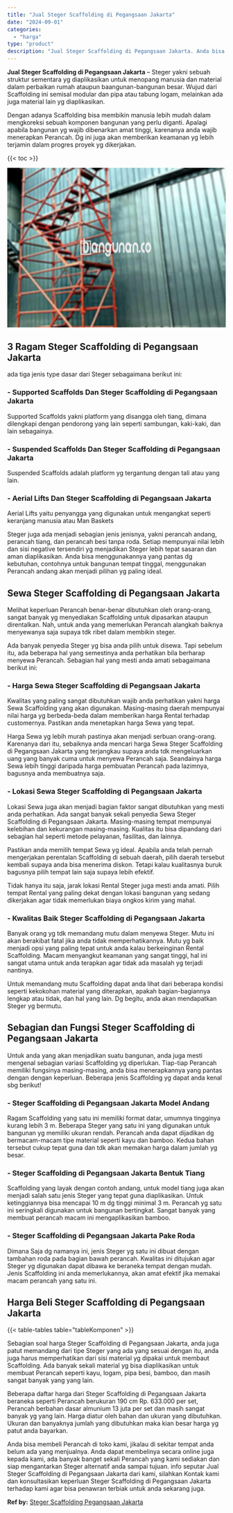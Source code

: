 ```yaml
---
title: "Jual Steger Scaffolding di Pegangsaan Jakarta"
date: "2024-09-01"
categories: 
  - "harga"
type: "product"
description: "Jual Steger Scaffolding di Pegangsaan Jakarta. Anda bisa membeli Perancah di toko kami, jikalau di sekitar tempat anda belum ada yang menjualnya. Anda dapat..."
---
```


**Jual Steger Scaffolding di Pegangsaan Jakarta** – Steger yakni sebuah struktur sementara yg diaplikasikan untuk menopang manusia dan material dalam perbaikan rumah ataupun baangunan-bangunan besar. Wujud dari Scaffolding ini semisal modular dan pipa atau tabung logam, melainkan ada juga material lain yg diaplikasikan.

Dengan adanya Scaffolding bisa membikin manusia lebih mudah dalam mengkoreksi sebuah komponen bangunan yang perlu diganti. Apalagi apabila bangunan yg wajib dibenarkan amat tinggi, karenanya anda wajib menerapkan Perancah. Dg ini juga akan memberikan keamanan yg lebih terjamin dalam progres proyek yg dikerjakan.

{{< toc >}}

![Jual Steger Scaffolding di Pegangsaan Jakarta](/images/sewa-scaffolding-steger-18.png)

## 3 Ragam Steger Scaffolding di Pegangsaan Jakarta

ada tiga jenis type dasar dari Steger sebagaimana berikut ini:

### \- Supported Scaffolds Dan Steger Scaffolding di Pegangsaan Jakarta

Supported Scaffolds yakni platform yang disangga oleh tiang, dimana dilengkapi dengan pendorong yang lain seperti sambungan, kaki-kaki, dan lain sebagainya.

### \- Suspended Scaffolds Dan Steger Scaffolding di Pegangsaan Jakarta

Suspended Scaffolds adalah platform yg tergantung dengan tali atau yang lain.

### \- Aerial Lifts Dan Steger Scaffolding di Pegangsaan Jakarta

Aerial Lifts yaitu penyangga yang digunakan untuk mengangkat seperti keranjang manusia atau Man Baskets

Steger juga ada menjadi sebagian jenis jenisnya, yakni perancah andang, perancah tiang, dan perancah besi tanpa roda. Setiap mempunyai nilai lebih dan sisi negative tersendiri yg menjadikan Steger lebih tepat sasaran dan aman diaplikasikan. Anda bisa menggunakannya yang pantas dg kebutuhan, contohnya untuk bangunan tempat tinggal, menggunakan Perancah andang akan menjadi pilihan yg paling ideal.

## Sewa Steger Scaffolding di Pegangsaan Jakarta

Melihat keperluan Perancah benar-benar dibutuhkan oleh orang-orang, sangat banyak yg menyediakan Scaffolding untuk dipasarkan ataupun direntalkan. Nah, untuk anda yang memerlukan Perancah alangkah baiknya menyewanya saja supaya tdk ribet dalam membikin steger.

Ada banyak penyedia Steger yg bisa anda pilih untuk disewa. Tapi sebelum itu, ada beberapa hal yang semestinya anda perhatikan bila berharap menyewa Perancah. Sebagian hal yang mesti anda amati sebagaimana berikut ini:

### \- Harga Sewa Steger Scaffolding di Pegangsaan Jakarta

Kwalitas yang paling sangat dibutuhkan wajib anda perhatikan yakni harga Sewa Scaffolding yang akan digunakan. Masing-masing daerah mempunyai nilai harga yg berbeda-beda dalam memberikan harga Rental terhadap customernya. Pastikan anda menetapkan harga Sewa yang tepat.

Harga Sewa yg lebih murah pastinya akan menjadi serbuan orang-orang. Karenanya dari itu, sebaiknya anda mencari harga Sewa Steger Scaffolding di Pegangsaan Jakarta yang terjangkau supaya anda tdk mengeluarkan uang yang banyak cuma untuk menyewa Perancah saja. Seandainya harga Sewa lebih tinggi daripada harga pembuatan Perancah pada lazimnya, bagusnya anda membuatnya saja.

### \- Lokasi Sewa Steger Scaffolding di Pegangsaan Jakarta

Lokasi Sewa juga akan menjadi bagian faktor sangat dibutuhkan yang mesti anda perhatikan. Ada sangat banyak sekali penyedia Sewa Steger Scaffolding di Pegangsaan Jakarta. Masing-masing tempat mempunyai kelebihan dan kekurangan masing-masing. Kualitas itu bisa dipandang dari sebagian hal seperti metode pelayanan, fasilitas, dan lainnya.

Pastikan anda memilih tempat Sewa yg ideal. Apabila anda telah pernah mengerjakan perentalan Scaffolding di sebuah daerah, pilih daerah tersebut kembali supaya anda bisa menerima diskon. Tetapi kalau kualitasnya buruk bagusnya pilih tempat lain saja supaya lebih efektif.

Tidak hanya itu saja, jarak lokasi Rental Steger juga mesti anda amati. Pilih tempat Rental yang paling dekat dengan lokasi bangunan yang sedang dikerjakan agar tidak memerlukan biaya ongkos kirim yang mahal.

### \- Kwalitas Baik Steger Scaffolding di Pegangsaan Jakarta

Banyak orang yg tdk memandang mutu dalam menyewa Steger. Mutu ini akan berakibat fatal jika anda tidak memperhatikannya. Mutu yg baik menjadi opsi yang paling tepat untuk anda kalau berkeinginan Rental Scaffolding. Macam menyangkut keamanan yang sangat tinggi, hal ini sangat utama untuk anda terapkan agar tidak ada masalah yg terjadi nantinya.

Untuk memandang mutu Scaffolding dapat anda lihat dari beberapa kondisi seperti kekokohan material yang diterapkan, apakah bagian-bagiannya lengkap atau tidak, dan hal yang lain. Dg begitu, anda akan mendapatkan Steger yg bermutu.

## Sebagian dan Fungsi Steger Scaffolding di Pegangsaan Jakarta

Untuk anda yang akan menjadikan suatu bangunan, anda juga mesti mengenal sebagian variasi Scaffolding yg diperlukan. Tiap-tiap Perancah memiliki fungsinya masing-masing, anda bisa menerapkannya yang pantas dengan dengan keperluan. Beberapa jenis Scaffolding yg dapat anda kenal sbg berikut!

### \- Steger Scaffolding di Pegangsaan Jakarta Model Andang

Ragam Scaffolding yang satu ini memiliki format datar, umumnya tingginya kurang lebih 3 m. Beberapa Steger yang satu ini yang digunakan untuk bangunan yg memiliki ukuran rendah. Perancah anda dapat dijadikan dg bermacam-macam tipe material seperti kayu dan bamboo. Kedua bahan tersebut cukup tepat guna dan tdk akan memakan harga dalam jumlah yg besar.

### \- Steger Scaffolding di Pegangsaan Jakarta Bentuk Tiang

Scaffolding yang layak dengan contoh andang, untuk model tiang juga akan menjadi salah satu jenis Steger yang tepat guna diaplikasikan. Untuk ketinggiannya bisa mencapai 10 m dg tinggi minimal 3 m. Perancah yg satu ini seringkali digunakan untuk bangunan bertingkat. Sangat banyak yang membuat perancah macam ini mengaplikasikan bamboo.

### \- Steger Scaffolding di Pegangsaan Jakarta Pake Roda

Dimana Saja dg namanya ini, jenis Steger yg satu ini dibuat dengan tambahan roda pada bagian bawah perancah. Kwalitas ini ditujukan agar Steger yg digunakan dapat dibawa ke beraneka tempat dengan mudah. Jenis Scaffolding ini anda memerlukannya, akan amat efektif jika memakai macam perancah yang satu ini.

## Harga Beli Steger Scaffolding di Pegangsaan Jakarta

{{< table-tables table="tableKomponen" >}}

Sebagian soal harga Steger Scaffolding di Pegangsaan Jakarta, anda juga patut memandang dari tipe Steger yang ada yang sesuai dengan itu, anda juga harus memperhatikan dari sisi material yg dipakai untuk membaut Scaffolding. Ada banyak sekali material yg bisa diaplikasikan untuk membuat Perancah seperti kayu, logam, pipa besi, bamboo, dan masih sangat banyak yang yang lain.

Beberapa daftar harga dari Steger Scaffolding di Pegangsaan Jakarta beraneka seperti Perancah berukuran 190 cm Rp. 633.000 per set, Perancah berbahan dasar almunium 13 juta per set dan masih sangat banyak yg yang lain. Harga diatur oleh bahan dan ukuran yang dibutuhkan. Ukuran dan banyaknya jumlah yang dibutuhkan maka kian besar harga yg patut anda bayarkan.

Anda bisa membeli Perancah di toko kami, jikalau di sekitar tempat anda belum ada yang menjualnya. Anda dapat membelinya secara online juga kepada kami, ada banyak banget sekali Perancah yang kami sediakan dan siap mengantarkan Steger alternatif anda sampai tujuan. info seputar Jual Steger Scaffolding di Pegangsaan Jakarta dari kami, silahkan Kontak kami dan konsultasikan keperluan Steger Scaffolding di Pegangsaan Jakarta terhadap kami agar bisa penawran terbiak untuk anda sekarang juga.

**Ref by:** [Steger Scaffolding Pegangsaan Jakarta](https://id.wikipedia.org/wiki/Steger)

